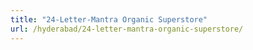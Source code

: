 ```yaml
---
title: "24-Letter-Mantra Organic Superstore"
url: /hyderabad/24-letter-mantra-organic-superstore/
---
```

